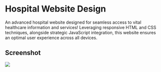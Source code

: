 # Hospital Website Design



<p> An advanced hospital website designed for seamless access to vital healthcare information and services! Leveraging responsive HTML and CSS techniques, alongside strategic JavaScript integration, this website ensures an optimal user experience across all devices.</p>

<h2> Screenshot </h2>

![](screenshot.gif)
